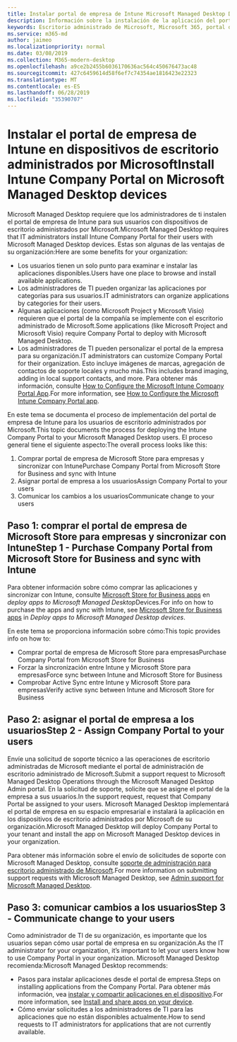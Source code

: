 ```yaml
---
title: Instalar portal de empresa de Intune Microsoft Managed Desktop Devices
description: Información sobre la instalación de la aplicación del portal de empresa en dispositivos de escritorio administrados de Microsoft
keywords: Escritorio administrado de Microsoft, Microsoft 365, portal de la compañía
ms.service: m365-md
author: jaimeo
ms.localizationpriority: normal
ms.date: 03/08/2019
ms.collection: M365-modern-desktop
ms.openlocfilehash: a9ce2b2455b6036170636ac564c450676473ac48
ms.sourcegitcommit: 427c6459614d58f6ef7c74354ae1816423e22323
ms.translationtype: MT
ms.contentlocale: es-ES
ms.lasthandoff: 06/28/2019
ms.locfileid: "35390707"
---
```

# <a name="install-intune-company-portal-on-microsoft-managed-desktop-devices"></a><span data-ttu-id="07de7-104">Instalar el portal de empresa de Intune en dispositivos de escritorio administrados por Microsoft</span><span class="sxs-lookup"><span data-stu-id="07de7-104">Install Intune Company Portal on Microsoft Managed Desktop devices</span></span>

<span data-ttu-id="07de7-105">Microsoft Managed Desktop requiere que los administradores de ti instalen el portal de empresa de Intune para sus usuarios con dispositivos de escritorio administrados por Microsoft.</span><span class="sxs-lookup"><span data-stu-id="07de7-105">Microsoft Managed Desktop requires that IT administrators install Intune Company Portal for their users with Microsoft Managed Desktop devices.</span></span> <span data-ttu-id="07de7-106">Estas son algunas de las ventajas de su organización:</span><span class="sxs-lookup"><span data-stu-id="07de7-106">Here are some benefits for your organization:</span></span>
- <span data-ttu-id="07de7-107">Los usuarios tienen un solo punto para examinar e instalar las aplicaciones disponibles.</span><span class="sxs-lookup"><span data-stu-id="07de7-107">Users have one place to browse and install available applications.</span></span> 
- <span data-ttu-id="07de7-108">Los administradores de TI pueden organizar las aplicaciones por categorías para sus usuarios.</span><span class="sxs-lookup"><span data-stu-id="07de7-108">IT administrators can organize applications by categories for their users.</span></span>  
- <span data-ttu-id="07de7-109">Algunas aplicaciones (como Microsoft Project y Microsoft Visio) requieren que el portal de la compañía se implemente con el escritorio administrado de Microsoft.</span><span class="sxs-lookup"><span data-stu-id="07de7-109">Some applications (like Microsoft Project and Microsoft Visio) require Company Portal to deploy with Microsoft Managed Desktop.</span></span>
- <span data-ttu-id="07de7-110">Los administradores de TI pueden personalizar el portal de la empresa para su organización.</span><span class="sxs-lookup"><span data-stu-id="07de7-110">IT administrators can customize Company Portal for their organization.</span></span> <span data-ttu-id="07de7-111">Esto incluye imágenes de marcas, agregación de contactos de soporte locales y mucho más.</span><span class="sxs-lookup"><span data-stu-id="07de7-111">This includes brand imaging, adding in local support contacts, and more.</span></span> <span data-ttu-id="07de7-112">Para obtener más información, consulte [How to Configure the Microsoft Intune Company Portal App](https://docs.microsoft.com/intune/company-portal-app).</span><span class="sxs-lookup"><span data-stu-id="07de7-112">For more information, see [How to Configure the Microsoft Intune Company Portal app](https://docs.microsoft.com/intune/company-portal-app).</span></span>   

<span data-ttu-id="07de7-113">En este tema se documenta el proceso de implementación del portal de empresa de Intune para los usuarios de escritorio administrados por Microsoft.</span><span class="sxs-lookup"><span data-stu-id="07de7-113">This topic documents the process for deploying the Intune Company Portal to your Microsoft Managed Desktop users.</span></span> <span data-ttu-id="07de7-114">El proceso general tiene el siguiente aspecto:</span><span class="sxs-lookup"><span data-stu-id="07de7-114">The overall process looks like this:</span></span>
1. <span data-ttu-id="07de7-115">Comprar portal de empresa de Microsoft Store para empresas y sincronizar con Intune</span><span class="sxs-lookup"><span data-stu-id="07de7-115">Purchase Company Portal from Microsoft Store for Business and sync with Intune</span></span>
2. <span data-ttu-id="07de7-116">Asignar portal de empresa a los usuarios</span><span class="sxs-lookup"><span data-stu-id="07de7-116">Assign Company Portal to your users</span></span>
3. <span data-ttu-id="07de7-117">Comunicar los cambios a los usuarios</span><span class="sxs-lookup"><span data-stu-id="07de7-117">Communicate change to your users</span></span>

## <a name="step-1---purchase-company-portal-from-microsoft-store-for-business-and-sync-with-intune"></a><span data-ttu-id="07de7-118">Paso 1: comprar el portal de empresa de Microsoft Store para empresas y sincronizar con Intune</span><span class="sxs-lookup"><span data-stu-id="07de7-118">Step 1 - Purchase Company Portal from Microsoft Store for Business and sync with Intune</span></span>
<span data-ttu-id="07de7-119">Para obtener información sobre cómo comprar las aplicaciones y sincronizar con Intune, consulte [Microsoft Store for Business apps](deploy-apps.md#msfb-apps) en *deploy apps to Microsoft Managed Desktop*Devices.</span><span class="sxs-lookup"><span data-stu-id="07de7-119">For info on how to purchase the apps and sync with Intune, see [Microsoft Store for Business apps](deploy-apps.md#msfb-apps) in *Deploy apps to Microsoft Managed Desktop devices*.</span></span>

<span data-ttu-id="07de7-120">En este tema se proporciona información sobre cómo:</span><span class="sxs-lookup"><span data-stu-id="07de7-120">This topic provides info on how to:</span></span> 
- <span data-ttu-id="07de7-121">Comprar portal de empresa de Microsoft Store para empresas</span><span class="sxs-lookup"><span data-stu-id="07de7-121">Purchase Company Portal from Microsoft Store for Business</span></span> 
- <span data-ttu-id="07de7-122">Forzar la sincronización entre Intune y Microsoft Store para empresas</span><span class="sxs-lookup"><span data-stu-id="07de7-122">Force sync between Intune and Microsoft Store for Business</span></span>
- <span data-ttu-id="07de7-123">Comprobar Active Sync entre Intune y Microsoft Store para empresas</span><span class="sxs-lookup"><span data-stu-id="07de7-123">Verify active sync between Intune and Microsoft Store for Business</span></span> 

## <a name="step-2---assign-company-portal-to-your-users"></a><span data-ttu-id="07de7-124">Paso 2: asignar el portal de empresa a los usuarios</span><span class="sxs-lookup"><span data-stu-id="07de7-124">Step 2 - Assign Company Portal to your users</span></span>
<span data-ttu-id="07de7-125">Envíe una solicitud de soporte técnico a las operaciones de escritorio administradas de Microsoft mediante el portal de administración de escritorio administrado de Microsoft.</span><span class="sxs-lookup"><span data-stu-id="07de7-125">Submit a support request to Microsoft Managed Desktop Operations through the Microsoft Managed Desktop Admin portal.</span></span> <span data-ttu-id="07de7-126">En la solicitud de soporte, solicite que se asigne el portal de la empresa a sus usuarios.</span><span class="sxs-lookup"><span data-stu-id="07de7-126">In the support request, request that Company Portal be assigned to your users.</span></span> <span data-ttu-id="07de7-127">Microsoft Managed Desktop implementará el portal de empresa en su espacio empresarial e instalará la aplicación en los dispositivos de escritorio administrados por Microsoft de su organización.</span><span class="sxs-lookup"><span data-stu-id="07de7-127">Microsoft Managed Desktop will deploy Company Portal to your tenant and install the app on Microsoft Managed Desktop devices in your organization.</span></span>

<span data-ttu-id="07de7-128">Para obtener más información sobre el envío de solicitudes de soporte con Microsoft Managed Desktop, consulte [soporte de administración para escritorio administrado de Microsoft](../working-with-managed-desktop/admin-support.md).</span><span class="sxs-lookup"><span data-stu-id="07de7-128">For more information on submitting support requests with Microsoft Managed Desktop, see [Admin support for Microsoft Managed Desktop](../working-with-managed-desktop/admin-support.md).</span></span>

## <a name="step-3---communicate-change-to-your-users"></a><span data-ttu-id="07de7-129">Paso 3: comunicar cambios a los usuarios</span><span class="sxs-lookup"><span data-stu-id="07de7-129">Step 3 - Communicate change to your users</span></span>
<span data-ttu-id="07de7-130">Como administrador de TI de su organización, es importante que los usuarios sepan cómo usar portal de empresa en su organización.</span><span class="sxs-lookup"><span data-stu-id="07de7-130">As the IT administrator for your organization, it’s important to let your users know how to use Company Portal in your organization.</span></span> <span data-ttu-id="07de7-131">Microsoft Managed Desktop recomienda:</span><span class="sxs-lookup"><span data-stu-id="07de7-131">Microsoft Managed Desktop recommends:</span></span>
- <span data-ttu-id="07de7-132">Pasos para instalar aplicaciones desde el portal de empresa.</span><span class="sxs-lookup"><span data-stu-id="07de7-132">Steps on installing applications from the Company Portal.</span></span> <span data-ttu-id="07de7-133">Para obtener más información, vea [instalar y compartir aplicaciones en el dispositivo](https://docs.microsoft.com/intune-user-help/install-apps-cpapp-windows).</span><span class="sxs-lookup"><span data-stu-id="07de7-133">For more information, see [Install and share apps on your device](https://docs.microsoft.com/intune-user-help/install-apps-cpapp-windows).</span></span>
- <span data-ttu-id="07de7-134">Cómo enviar solicitudes a los administradores de TI para las aplicaciones que no están disponibles actualmente.</span><span class="sxs-lookup"><span data-stu-id="07de7-134">How to send requests to IT administrators for applications that are not currently available.</span></span>

